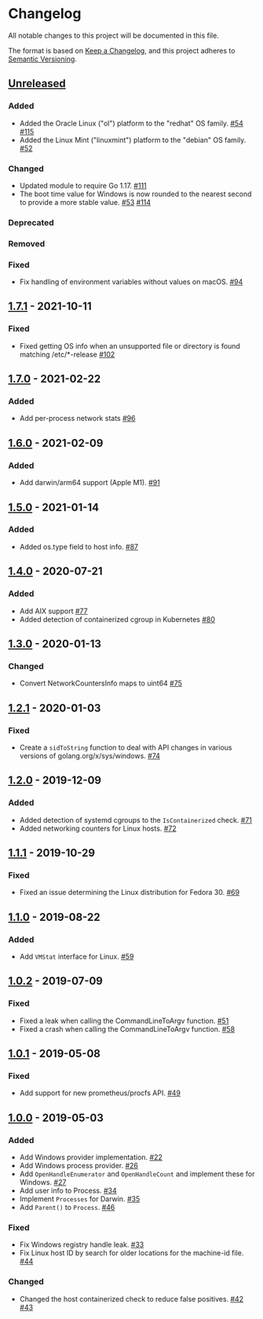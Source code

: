 # Changelog

All notable changes to this project will be documented in this file.

The format is based on [Keep a Changelog](https://keepachangelog.com/en/1.0.0/),
and this project adheres to [Semantic Versioning](https://semver.org/spec/v2.0.0.html).

## [Unreleased]

### Added

- Added the Oracle Linux ("ol") platform to the "redhat" OS family. [#54](https://github.com/elastic/go-sysinfo/issues/54) [#115](https://github.com/elastic/go-sysinfo/pull/115)
- Added the Linux Mint ("linuxmint") platform to the "debian" OS family. [#52](https://github.com/elastic/go-sysinfo/issues/52)

### Changed

- Updated module to require Go 1.17. [#111](https://github.com/elastic/go-sysinfo/pull/111)
- The boot time value for Windows is now rounded to the nearest second to provide a more stable value. [#53](https://github.com/elastic/go-sysinfo/issues/53) [#114](https://github.com/elastic/go-sysinfo/pull/114)

### Deprecated

### Removed

### Fixed

- Fix handling of environment variables without values on macOS. [#94](https://github.com/elastic/go-sysinfo/pull/94)

## [1.7.1] - 2021-10-11

### Fixed

- Fixed getting OS info when an unsupported file or directory is found matching /etc/\*-release [#102](https://github.com/elastic/go-sysinfo/pull/102)

## [1.7.0] - 2021-02-22

### Added

- Add per-process network stats [#96](https://github.com/elastic/go-sysinfo/pull/96)

## [1.6.0] - 2021-02-09

### Added

- Add darwin/arm64 support (Apple M1). [#91](https://github.com/elastic/go-sysinfo/pull/91)

## [1.5.0] - 2021-01-14

### Added

- Added os.type field to host info. [#87](https://github.com/elastic/go-sysinfo/pull/87)

## [1.4.0] - 2020-07-21

### Added

- Add AIX support [#77](https://github.com/elastic/go-sysinfo/pull/77)
- Added detection of containerized cgroup in Kubernetes [#80](https://github.com/elastic/go-sysinfo/pull/80)

## [1.3.0] - 2020-01-13

### Changed

- Convert NetworkCountersInfo maps to uint64 [#75](https://github.com/elastic/go-sysinfo/pull/75)

## [1.2.1] - 2020-01-03

### Fixed

- Create a `sidToString` function to deal with API changes in various versions of golang.org/x/sys/windows. [#74](https://github.com/elastic/go-sysinfo/pull/74)

## [1.2.0] - 2019-12-09

### Added

- Added detection of systemd cgroups to the `IsContainerized` check. [#71](https://github.com/elastic/go-sysinfo/pull/71)
- Added networking counters for Linux hosts. [#72](https://github.com/elastic/go-sysinfo/pull/72)

## [1.1.1] - 2019-10-29

### Fixed

- Fixed an issue determining the Linux distribution for Fedora 30. [#69](https://github.com/elastic/go-sysinfo/pull/69)

## [1.1.0] - 2019-08-22

### Added

- Add `VMStat` interface for Linux. [#59](https://github.com/elastic/go-sysinfo/pull/59)

## [1.0.2] - 2019-07-09

### Fixed

- Fixed a leak when calling the CommandLineToArgv function. [#51](https://github.com/elastic/go-sysinfo/pull/51)
- Fixed a crash when calling the CommandLineToArgv function. [#58](https://github.com/elastic/go-sysinfo/pull/58)

## [1.0.1] - 2019-05-08

### Fixed

- Add support for new prometheus/procfs API. [#49](https://github.com/elastic/go-sysinfo/pull/49)

## [1.0.0] - 2019-05-03

### Added

- Add Windows provider implementation. [#22](https://github.com/elastic/go-sysinfo/pull/22)
- Add Windows process provider. [#26](https://github.com/elastic/go-sysinfo/pull/26)
- Add `OpenHandleEnumerator` and `OpenHandleCount` and implement these for Windows. [#27](https://github.com/elastic/go-sysinfo/pull/27)
- Add user info to Process. [#34](https://github.com/elastic/go-sysinfo/pull/34)
- Implement `Processes` for Darwin. [#35](https://github.com/elastic/go-sysinfo/pull/35)
- Add `Parent()` to `Process`. [#46](https://github.com/elastic/go-sysinfo/pull/46)

### Fixed

- Fix Windows registry handle leak. [#33](https://github.com/elastic/go-sysinfo/pull/33)
- Fix Linux host ID by search for older locations for the machine-id file. [#44](https://github.com/elastic/go-sysinfo/pull/44)

### Changed

- Changed the host containerized check to reduce false positives. [#42](https://github.com/elastic/go-sysinfo/pull/42) [#43](https://github.com/elastic/go-sysinfo/pull/43)

[Unreleased]: https://github.com/elastic/go-sysinfo/compare/v1.7.1...HEAD
[1.7.1]: https://github.com/elastic/go-sysinfo/releases/tag/v1.7.1
[1.7.0]: https://github.com/elastic/go-sysinfo/releases/tag/v1.7.0
[1.6.0]: https://github.com/elastic/go-sysinfo/releases/tag/v1.6.0
[1.5.0]: https://github.com/elastic/go-sysinfo/releases/tag/v1.5.0
[1.4.0]: https://github.com/elastic/go-sysinfo/releases/tag/v1.4.0
[1.3.0]: https://github.com/elastic/go-sysinfo/releases/tag/v1.3.0
[1.2.1]: https://github.com/elastic/go-sysinfo/releases/tag/v1.2.1
[1.2.0]: https://github.com/elastic/go-sysinfo/releases/tag/v1.2.0
[1.1.1]: https://github.com/elastic/go-sysinfo/releases/tag/v1.1.0
[1.1.0]: https://github.com/elastic/go-sysinfo/releases/tag/v1.1.0
[1.0.2]: https://github.com/elastic/go-sysinfo/releases/tag/v1.0.2
[1.0.1]: https://github.com/elastic/go-sysinfo/releases/tag/v1.0.1
[1.0.0]: https://github.com/elastic/go-sysinfo/releases/tag/v1.0.0
